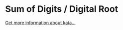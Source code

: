 Sum of Digits / Digital Root
=
[Get more information about kata...](https://www.codewars.com//kata/541c8630095125aba6000c00)